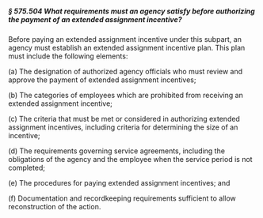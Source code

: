 ##### § 575.504 What requirements must an agency satisfy before authorizing the payment of an extended assignment incentive? #####

Before paying an extended assignment incentive under this subpart, an agency must establish an extended assignment incentive plan. This plan must include the following elements:

(a) The designation of authorized agency officials who must review and approve the payment of extended assignment incentives;

(b) The categories of employees which are prohibited from receiving an extended assignment incentive;

(c) The criteria that must be met or considered in authorizing extended assignment incentives, including criteria for determining the size of an incentive;

(d) The requirements governing service agreements, including the obligations of the agency and the employee when the service period is not completed;

(e) The procedures for paying extended assignment incentives; and

(f) Documentation and recordkeeping requirements sufficient to allow reconstruction of the action.